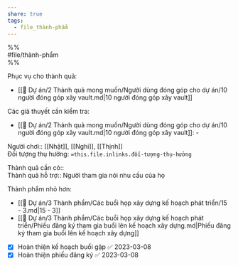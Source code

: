 ```yaml
---  
share: true  
tags:  
  - file_thành-phẩm  
---  
```

  
%%  
#file/thành-phẩm  
%%  
  
Phục vụ cho thành quả:  
- [[📐 Dự án/2 Thành quả mong muốn/Người dùng đóng góp cho dự án/10 người đóng góp xây vault.md|10 người đóng góp xây vault]]  
  
Các giả thuyết cần kiểm tra:  
- [[📐 Dự án/2 Thành quả mong muốn/Người dùng đóng góp cho dự án/10 người đóng góp xây vault.md|10 người đóng góp xây vault]]: \-  
  
Người chơi:: [[Nhật]], [[Nghi]], [[Thịnh]]  
Đối tượng thụ hưởng: `=this.file.inlinks.đối-tượng-thụ-hưởng`  
  
  
Thành quả cần có::   
Thành quả hỗ trợ:: Người tham gia nói nhu cầu của họ  
  
Thành phẩm nhỏ hơn:  
- [[📐 Dự án/3 Thành phẩm/Các buổi họp xây dựng kế hoạch phát triển/15 - 3.md|15 - 3]]  
- [[📐 Dự án/3 Thành phẩm/Các buổi họp xây dựng kế hoạch phát triển/Phiếu đăng ký tham gia buổi lên kế hoạch xây dựng.md|Phiếu đăng ký tham gia buổi lên kế hoạch xây dựng]]  
  
  
- [x] Hoàn thiện kế hoạch buổi gặp ✅ 2023-03-08  
- [x] Hoàn thiện phiếu đăng ký ✅ 2023-03-08  
